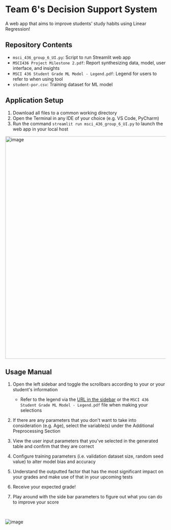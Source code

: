 # Team 6's Decision Support System

A web app that aims to improve students' study habits using Linear Regression!

## Repository Contents

* `msci_436_group_6_UI.py`: Script to run Streamlit web app
* `MSCI436 Project Milestone 2.pdf`: Report synthesizing data, model, user interface, and insights 
* `MSCI 436 Student Grade ML Model - Legend.pdf`: Legend for users to refer to when using tool
* `student-por.csv`: Training dataset for ML model

## Application Setup

1. Download all files to a common working directory
2. Open the Terminal in any IDE of your choice (e.g. VS Code, PyCharm)
3. Run the command `streamlit run msci_436_group_6_UI.py` to launch the web app in your local host

<img width="698" alt="image" src="https://user-images.githubusercontent.com/77274093/179047337-fa94fe6b-a2ff-49a8-8d5e-d5b467a00d7b.png">

## Usage Manual
1. Open the left sidebar and toggle the scrollbars according to your or your student's information
     
     * Refer to the legend via the [URL in the sidebar](shorturl.at/cfUY7) or the `MSCI 436 Student Grade ML Model - Legend.pdf` file when making your selections

2. If there are any parameters that you don't want to take into consideration (e.g. Age), select the variable(s) under the Additional Preprocessing Section
3. View the user input parameters that you've selected in the generated table and confirm that they are correct
4. Configure training parameters (i.e. validation dataset size, random seed value) to alter model bias and accuracy
5. Understand the outputted factor that has the most significant impact on your grades and make use of that in your upcoming tests
6. Receive your expected grade! 
7. Play around with the side bar parameters to figure out what you can do to improve your score

<br>

![image](https://user-images.githubusercontent.com/77274093/179047129-948480e4-db82-4dfb-bb89-3bf975a5cb5b.png)

